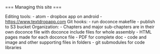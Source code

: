 === Managing this site ===

Editing tools:
    - atom
    - dropbox app on android
    - https://www.textdropapp.com
Git hooks:
    - run doconce makefile
    - publish to S3 bucket
Organization:
    - Chapters and major sub-chapters are in their own doconce file with doconce include files for whole assembly
    - HTML pages made for each doconce file
    - PDF for complete doc
    - code and image and other supporting files in folders
    - git submodules for code libraries